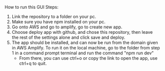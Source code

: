 How to run this GUI
Steps:
1) Link the repository to a folder on your pc.
2) Make sure you have npm installed on your pc.
3) Go onto AWS and go to amplify, go to create new app.
4) Choose deploy app with github, and chose this repository, then leave the rest of the settings alone and click save and deploy.
5) The app should be installed, and can now be run from the domain given in AWS Amplify. To run it on the local machine, go to the folder from step 1 in a command prompt terminal and run the command "npm run dev"
    - From there, you can use ctrl+o or copy the link to open the app, use ctrl+q to quit.